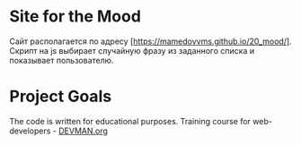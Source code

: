 # Site for the Mood

Сайт располагается по адресу [https://mamedovvms.github.io/20_mood/].
Скрипт на js выбирает случайную фразу из заданного списка и показывает пользователю. 

# Project Goals

The code is written for educational purposes. Training course for web-developers - [DEVMAN.org](https://devman.org)
